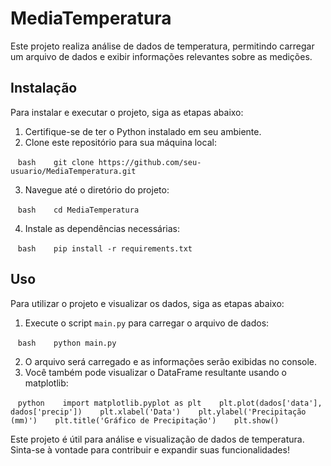 # MediaTemperatura

Este projeto realiza análise de dados de temperatura, permitindo carregar um arquivo de dados e exibir informações relevantes sobre as medições.

## Instalação

Para instalar e executar o projeto, siga as etapas abaixo:

1. Certifique-se de ter o Python instalado em seu ambiente.
2. Clone este repositório para sua máquina local:

   ```bash
   git clone https://github.com/seu-usuario/MediaTemperatura.git
   ```

3. Navegue até o diretório do projeto:

   ```bash
   cd MediaTemperatura
   ```

4. Instale as dependências necessárias:

   ```bash
   pip install -r requirements.txt
   ```

## Uso

Para utilizar o projeto e visualizar os dados, siga as etapas abaixo:

1. Execute o script `main.py` para carregar o arquivo de dados:

   ```bash
   python main.py
   ```

2. O arquivo será carregado e as informações serão exibidas no console.
3. Você também pode visualizar o DataFrame resultante usando o matplotlib:

   ```python
   import matplotlib.pyplot as plt
   plt.plot(dados['data'], dados['precip'])
   plt.xlabel('Data')
   plt.ylabel('Precipitação (mm)')
   plt.title('Gráfico de Precipitação')
   plt.show()
   ```

Este projeto é útil para análise e visualização de dados de temperatura. Sinta-se à vontade para contribuir e expandir suas funcionalidades!